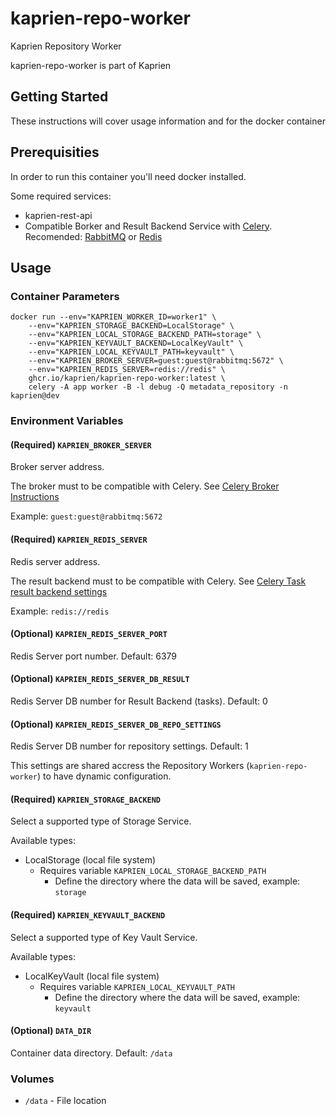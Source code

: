 # kaprien-repo-worker

Kaprien Repository Worker

kaprien-repo-worker is part of Kaprien

## Getting Started

These instructions will cover usage information and for the docker container

## Prerequisities


In order to run this container you'll need docker installed.

Some required services:

* kaprien-rest-api
* Compatible Borker and Result Backend Service with
  [Celery](https://docs.celeryq.dev/en/stable/getting-started/backends-and-brokers/index.html).
  Recomended: [RabbitMQ](https://www.rabbitmq.com) or [Redis](https://redis.com)

## Usage

### Container Parameters

```shell
docker run --env="KAPRIEN_WORKER_ID=worker1" \
    --env="KAPRIEN_STORAGE_BACKEND=LocalStorage" \
    --env="KAPRIEN_LOCAL_STORAGE_BACKEND_PATH=storage" \
    --env="KAPRIEN_KEYVAULT_BACKEND=LocalKeyVault" \
    --env="KAPRIEN_LOCAL_KEYVAULT_PATH=keyvault" \
    --env="KAPRIEN_BROKER_SERVER=guest:guest@rabbitmq:5672" \
    --env="KAPRIEN_REDIS_SERVER=redis://redis" \
    ghcr.io/kaprien/kaprien-repo-worker:latest \
    celery -A app worker -B -l debug -Q metadata_repository -n kaprien@dev
```


### Environment Variables

#### (Required) `KAPRIEN_BROKER_SERVER`

Broker server address.

The broker must to be compatible with Celery.
See [Celery Broker Instructions](https://docs.celeryq.dev/en/stable/getting-started/backends-and-brokers/index.html#broker-instructions)

Example: `guest:guest@rabbitmq:5672`

#### (Required) `KAPRIEN_REDIS_SERVER`

Redis server address.

The result backend must to be compatible with Celery. See
[Celery Task result backend settings](https://docs.celeryq.dev/en/stable/userguide/configuration.html#task-result-backend-settings)

Example: `redis://redis`

#### (Optional) `KAPRIEN_REDIS_SERVER_PORT`

Redis Server port number. Default: 6379

#### (Optional) `KAPRIEN_REDIS_SERVER_DB_RESULT`

Redis Server DB number for Result Backend (tasks). Default: 0

#### (Optional) `KAPRIEN_REDIS_SERVER_DB_REPO_SETTINGS`

Redis Server DB number for repository settings. Default: 1

This settings are shared accress the Repository Workers
(``kaprien-repo-worker``) to have dynamic configuration.

#### (Required) `KAPRIEN_STORAGE_BACKEND`

Select a supported type of Storage Service.

Available types:

* LocalStorage (local file system)
    - Requires variable ``KAPRIEN_LOCAL_STORAGE_BACKEND_PATH``
      - Define the directory where the data will be saved, example: `storage`

#### (Required) `KAPRIEN_KEYVAULT_BACKEND`

Select a supported type of Key Vault Service.

Available types:

* LocalKeyVault (local file system)
  - Requires variable ``KAPRIEN_LOCAL_KEYVAULT_PATH``
    - Define the directory where the data will be saved, example: `keyvault`


#### (Optional) `DATA_DIR`

Container data directory. Default: `/data`

### Volumes

* `/data` - File location
